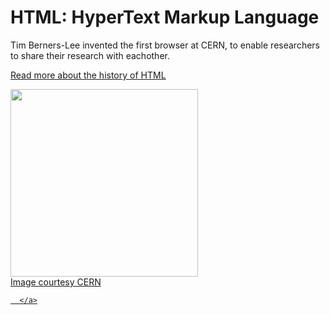 <!DOCTYPE html>
<html lang="en">
<head>
    <meta charset="UTF-8">
    <title> Kiều Quốc Khánh </title>
</head>
<body>
      <h1>HTML: HyperText Markup Language</h1>
      <p>Tim Berners-Lee invented the first browser at CERN, to enable researchers to share their research with eachother.</p>
      <a href="http://home.web.cern.ch/topics/birth-web" target="_blank"> Read more about the history of HTML
          <p>
              <img src="https://www.kasandbox.org/programming-images/misc/tim-berners-lee-webpage.png" width="300px">
              <br> Image courtesy CERN
          </p>

      </a>
</body>
</html>